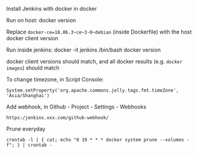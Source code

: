 Install Jenkins with docker in docker

Run on host:
docker version

Replace `docker-ce=18.06.3~ce~3-0~debian` (inside Dockerfile) with the host docker client version

Run inside jenkins:
docker -it jenkins /bin/bash
docker version

docker client versions should match, and all docker results (e.g. `docker images`) should match

To change timezone, in Script Console:
```
System.setProperty('org.apache.commons.jelly.tags.fmt.timeZone', 'Asia/Shanghai')
```

Add webhook, in Github - Project - Settings - Webhooks
```
https:/jenkins.xxx.com/github-webhook/
```

Prune everyday
```
crontab -l | { cat; echo "0 19 * * * docker system prune --volumes -f"; } | crontab -
```
